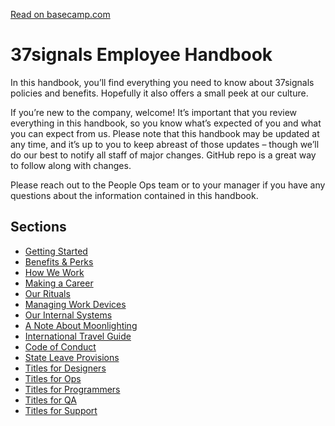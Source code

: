 [Read on basecamp.com](https://basecamp.com/handbook)

# 37signals Employee Handbook

In this handbook, you’ll find everything you need to know about 37signals policies and benefits. Hopefully it also offers a small peek at our culture. 

If you’re new to the company, welcome! It’s important that you review everything in this handbook, so you know what’s expected of you and what you can expect from us. Please note that this handbook may be updated at any time, and it’s up to you to keep abreast of those updates – though we’ll do our best to notify all staff of major changes. GitHub repo is a great way to follow along with changes.

Please reach out to the People Ops team or to your manager if you have any questions about the information contained in this handbook.

## Sections
* [Getting Started](https://github.com/basecamp/handbook/blob/master/getting-started.md)
* [Benefits & Perks](https://github.com/basecamp/handbook/blob/master/benefits-and-perks.md)
* [How We Work](https://github.com/basecamp/handbook/blob/master/how-we-work.md)
* [Making a Career](https://github.com/basecamp/handbook/blob/master/making-a-career.md)
* [Our Rituals](https://github.com/basecamp/handbook/blob/master/our-rituals.md)
* [Managing Work Devices](https://github.com/basecamp/handbook/blob/master/managing-work-devices.md)
* [Our Internal Systems](https://github.com/basecamp/handbook/blob/master/our-internal-systems.md)
* [A Note About Moonlighting](https://github.com/basecamp/handbook/blob/master/moonlighting.md)
* [International Travel Guide](https://github.com/basecamp/handbook/blob/master/international-travel-guide.md)
* [Code of Conduct](https://github.com/basecamp/handbook/blob/master/code-of-conduct.md)
* [State Leave Provisions](https://github.com/basecamp/handbook/blob/master/stateFMLA.md)
* [Titles for Designers](https://github.com/basecamp/handbook/blob/master/titles-for-designers.md)
* [Titles for Ops](https://github.com/basecamp/handbook/blob/master/titles-for-ops.md)
* [Titles for Programmers](https://github.com/basecamp/handbook/blob/master/titles-for-programmers.md)
* [Titles for QA](https://github.com/basecamp/handbook/blob/master/titles-for-QA.md)
* [Titles for Support](https://github.com/basecamp/handbook/blob/master/titles-for-support.md)

